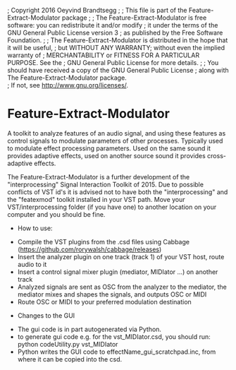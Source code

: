 ;    Copyright 2016 Oeyvind Brandtsegg 
;
;    This file is part of the Feature-Extract-Modulator package
;
;    The Feature-Extract-Modulator is free software: you can redistribute it and/or modify
;    it under the terms of the GNU General Public License version 3 
;    as published by the Free Software Foundation.
;
;    The Feature-Extract-Modulator is distributed in the hope that it will be useful,
;    but WITHOUT ANY WARRANTY; without even the implied warranty of
;    MERCHANTABILITY or FITNESS FOR A PARTICULAR PURPOSE.  See the
;    GNU General Public License for more details.
;
;    You should have received a copy of the GNU General Public License
;    along with The Feature-Extract-Modulator package.  
;    If not, see <http://www.gnu.org/licenses/>.

# Feature-Extract-Modulator
A toolkit to analyze features of an audio signal, and using these features as control signals to modulate parameters of other processes.
Typically used to modulate effect processing parameters. Used on the same sound it provides adaptive effects, used on another source sound it provides cross-adaptive effects.

The Feature-Extract-Modulator is a further development of the "interprocessing" Signal Interaction Toolkit of 2015. 
Due to possible conflicts of VST id's it is advised not to have both the "interprocessing" and the "featexmod" toolkit installed in your VST path.
Move your VST/interprocessing folder (if you have one) to another location on your computer and you should be fine.


* How to use:
- Compile the VST plugins from the .csd files using Cabbage (https://github.com/rorywalsh/cabbage/releases)
- Insert the analyzer plugin on one track (track 1) of your VST host, route audio to it
- Insert a control signal mixer plugin (mediator, MIDIator ...) on another track
- Analyzed signals are sent as OSC from the analyzer to the mediator, the mediator mixes and shapes the signals, and outputs OSC or MIDI
- Route OSC or MIDI to your preferred modulation destination

* Changes to the GUI
- The gui code is in part autogenerated via Python.
- to generate gui code e.g. for the vst_MIDIator.csd, you should run: python codeUtility.py vst_MIDIator
- Python writes the GUI code to effectName_gui_scratchpad.inc, from where it can be copied into the csd. 
